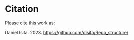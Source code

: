 # Citation

Please cite this work as:

Daniel Isita. 2023. https://github.com/disita/Repo_structure/
